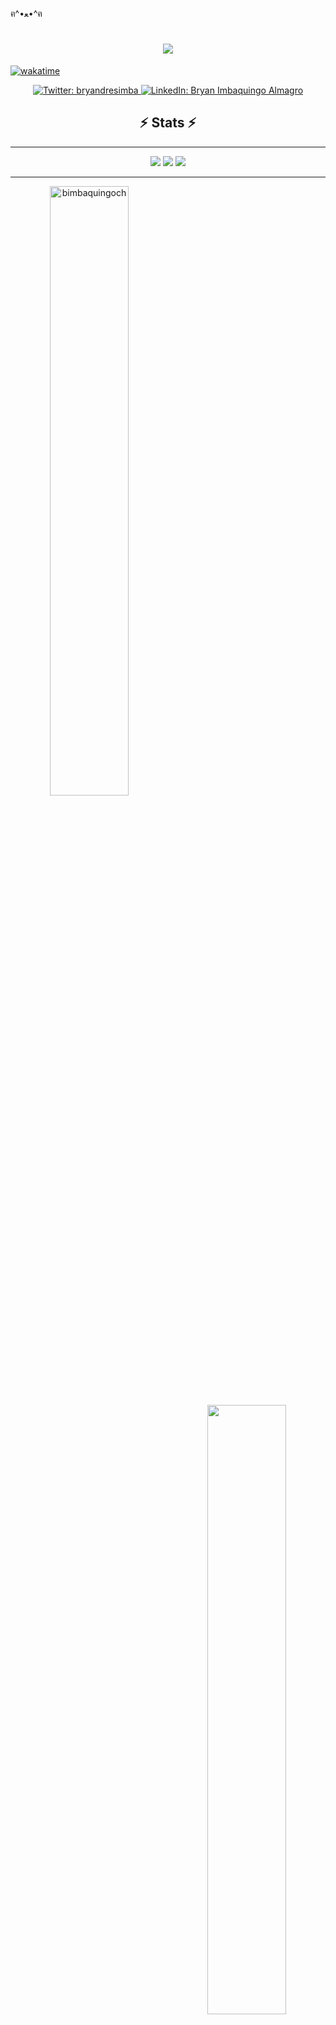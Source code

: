 ฅ^•ﻌ•^ฅ

<h1 align="center">
  <a href="https://git.io/typing-svg">
    <img src="https://readme-typing-svg.herokuapp.com/?lines=Welcome+to+my+GitHub!;ฅ^•ﻌ•^ฅ;This+is+Bryan;Nice+to+meet+you!&center=true&size=30">
  </a>
</h1>

[![wakatime](https://wakatime.com/badge/user/8c6bd6d6-7465-4846-9028-dadaade13044/project/a0e1cbab-3852-4018-9e32-e0b902621c1f.svg)](https://wakatime.com/badge/user/8c6bd6d6-7465-4846-9028-dadaade13044/project/a0e1cbab-3852-4018-9e32-e0b902621c1f)


<p align="center">
  <a href="https://twitter.com/bryandresimba" target="_blank">
    <img alt="Twitter: bryandresimba" src="https://img.shields.io/twitter/follow/bryandresimba.svg?style=social" />
  </a>
  <a href="https://www.linkedin.com/in/bryan-imbaquingo-almagro-636a90168/" target="_blank">
    <img alt="LinkedIn: Bryan Imbaquingo Almagro" src="https://img.shields.io/badge/-bimbaquingo-blue?style=flat-square&logo=Linkedin&logoColor=white&link=https://https://www.linkedin.com/in/bryan-imbaquingo-almagro-636a90168/" />
  </a>
</p>

<h2 align="center">⚡ Stats ⚡</h2>

<hr/>
    <p align="center">
      <img src="https://wakatime.com/share/@gokyan/c5745efb-916f-4520-816b-961bd6325bd4.svg"/>
      <img src="https://wakatime.com/share/@gokyan/0edf8d52-737c-444b-bb53-8ca89105abdd.svg"/>
      <img src="https://wakatime.com/share/@gokyan/27753227-2ac4-4122-bf1b-fa141c0a96d3.svg"/>      
    </p>
  <hr/>
<p align="center">
  <img align="left" width=50% src="https://github-readme-streak-stats.herokuapp.com/?user=bimbaquingoch&theme=react&border=61dafb&hide_border=true" alt="bimbaquingoch" />
  <img align="right" width=50% src="https://github-readme-stats.vercel.app/api?username=bimbaquingoch&show_icons=true&theme=react&border_color=61dafb&hide_border=true" />
  <img width=50% align="left" src="https://github-readme-stats.vercel.app/api/top-langs/?username=bimbaquingoch&hide=c%23,powershell,Mathematica,Ruby,Objective-C,Objective-C%2b%2b,Cuda&title_color=61dafb&text_color=ffffff&icon_color=61dafb&bg_color=20232a&langs_count=8&layout=compact&border_color=61dafb&hide_border=true" />
</p>
